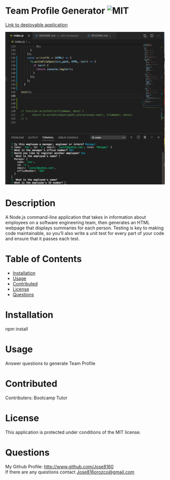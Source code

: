 # Team Profile Generator ![MIT](https://img.shields.io/badge/license-MIT-blue.svg)

[Link to deployable application](https://github.com/Jose8160/TeamProfileGenerator)

![Screenshot](teamscreenshot.png)

# Description

A Node.js command-line application that takes in information about employees on a software engineering team, then generates an HTML webpage that displays summaries for each person. Testing is key to making code maintainable, so you’ll also write a unit test for every part of your code and ensure that it passes each test.

# Table of Contents

- [Installation](#installation)
- [Usage](#usage)
- [Contributed](#contributed)
- [License](#license)
- [Questions](#questions)

# Installation

npm install

# Usage

Answer questions to generate Team Profile

# Contributed

Contributers: Bootcamp Tutor

# License

This application is protected under conditions of the MIT license.

# Questions

My Github Profile: http://www.github.com/Jose8160  
 If there are any questions contact
Jose816orozco@gmail.com
